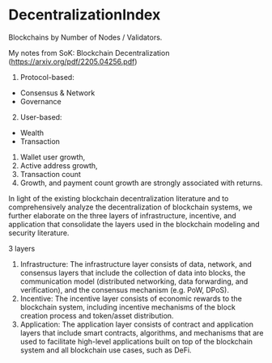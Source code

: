 # DecentralizationIndex
Blockchains by Number of Nodes / Validators.

My notes from SoK: Blockchain Decentralization (https://arxiv.org/pdf/2205.04256.pdf)

1. Protocol-based:
- Consensus & Network
- Governance
2. User-based:
- Wealth
- Transaction

1. Wallet user growth, 
2. Active address growth, 
3. Transaction count
4. Growth, and payment count growth are strongly associated with returns.

In light of the existing blockchain decentralization literature and to comprehensively analyze the decentralization of blockchain systems, we further elaborate on the three layers of infrastructure, incentive, and application that consolidate the layers used in the blockchain modeling and security literature. 

3 layers

1. Infrastructure: The infrastructure layer consists of data, network, and consensus layers that include the collection of data into blocks, the communication model (distributed networking, data forwarding, and verification), and the consensus mechanism (e.g. PoW, DPoS).
2. Incentive: The incentive layer consists of economic rewards to the blockchain system, including incentive mechanisms of the block creation process and token/asset distribution.
3. Application: The application layer consists of contract and application layers that include smart contracts, algorithms, and mechanisms that are used to facilitate high-level applications built on top of the blockchain system and all blockchain use cases, such as DeFi.
